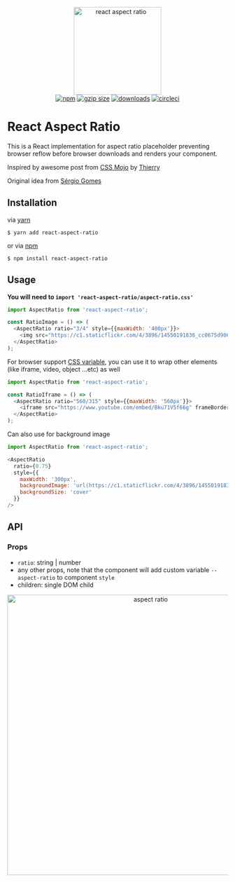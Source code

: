 <p align="center">
  <img src="  https://user-images.githubusercontent.com/3906130/51165363-d0bede80-1854-11e9-83dc-ea4f74c3b652.png" width="200" alt="react aspect ratio">
  <br>
  <a href="https://www.npmjs.org/package/react-aspect-ratio"><img src="https://img.shields.io/npm/v/react-aspect-ratio.svg?style=flat" alt="npm"></a>
  <a href="https://unpkg.com/react-aspect-ratio"><img src="https://img.badgesize.io/https://unpkg.com/react-aspect-ratio/dist/es/index.js?compression=gzip" alt="gzip size"></a>
  <a href="https://www.npmjs.com/package/react-aspect-ratio"><img src="https://img.shields.io/npm/dt/react-aspect-ratio.svg" alt="downloads" ></a>
  <a href="https://circleci.com/gh/roderickhsiao/react-aspect-ratio"><img src="https://circleci.com/gh/roderickhsiao/react-aspect-ratio.svg?style=svg" alt="circleci"></a>
</p>

# React Aspect Ratio

This is a React implementation for aspect ratio placeholder preventing browser reflow before browser downloads and renders your component.

Inspired by awesome post from [CSS Mojo](http://www.cssmojo.com/aspect-ratio-using-custom-properties-and-calc/) by [Thierry](https://twitter.com/thierrykoblentz)

Original idea from [Sérgio Gomes](https://twitter.com/sergiomdgomes)

## Installation

via [yarn](https://yarnpkg.com/en/docs)
```
$ yarn add react-aspect-ratio
```

 or via [npm](https://docs.npmjs.com/)

```
$ npm install react-aspect-ratio
```

## Usage

**You will need to `import 'react-aspect-ratio/aspect-ratio.css'`**


```js
import AspectRatio from 'react-aspect-ratio';

const RatioImage = () => (
  <AspectRatio ratio="3/4" style={{maxWidth: '400px'}}>
    <img src="https://c1.staticflickr.com/4/3896/14550191836_cc0675d906.jpg" />
  </AspectRatio>
);
```

For browser support [CSS variable](http://caniuse.com/#feat=css-variables), you can use it to wrap other elements (like iframe, video, object ...etc) as well

```js
import AspectRatio from 'react-aspect-ratio';

const RatioIframe = () => (
  <AspectRatio ratio="560/315" style={{maxWidth: '560px'}}>
    <iframe src="https://www.youtube.com/embed/Bku71V5f66g" frameBorder="0" allowFullScreen />
  </AspectRatio>
);
```

Can also use for background image
```js
import AspectRatio from 'react-aspect-ratio';

<AspectRatio
  ratio={0.75}
  style={{
    maxWidth: '300px',
    backgroundImage: 'url(https://c1.staticflickr.com/4/3896/14550191836_cc0675d906.jpg)',
    backgroundSize: 'cover'
  }}
/>
```

## API

### Props
  - `ratio`: string | number
  - any other props, note that the component will add custom variable `--aspect-ratio` to component `style`
  - children: single DOM child


  <p align="center">
    <img src="https://cloud.githubusercontent.com/assets/3906130/23882532/7e0cd586-081e-11e7-995f-005196385335.jpg" width="640" alt="aspect ratio">
    <br>
  </p>
